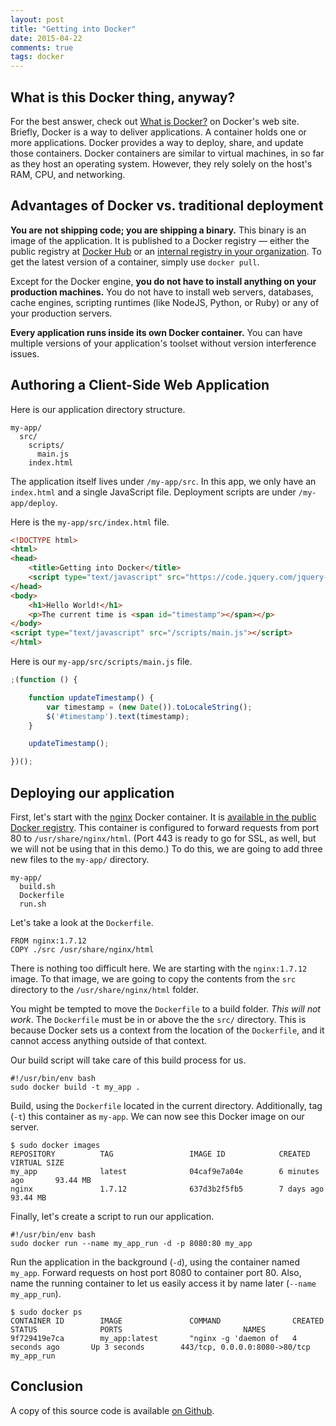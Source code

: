 ```yaml
---
layout: post
title: "Getting into Docker"
date: 2015-04-22
comments: true
tags: docker
---
```


## What is this Docker thing, anyway?

For the best answer, check out [What is Docker?](https://www.docker.com/whatisdocker/) on Docker's web site. Briefly, Docker is a way to deliver applications. A container holds one or more applications. Docker provides a way to deploy, share, and update those containers. Docker containers are similar to virtual machines, in so far as they host an operating system. However, they rely solely on the host's RAM, CPU, and networking.

## Advantages of Docker vs. traditional deployment

**You are not shipping code; you are shipping a binary.** This binary is an image of the application. It is published to a Docker registry &mdash; either the public registry at [Docker Hub](https://registry.hub.docker.com/) or an [internal registry in your organization](https://docs.docker.com/registry/). To get the latest version of a container, simply use `docker pull`.

Except for the Docker engine, **you do not have to install anything on your production machines.** You do not have to install web servers, databases, cache engines, scripting runtimes (like NodeJS, Python, or Ruby) or any of your production servers.

**Every application runs inside its own Docker container.** You can have multiple versions of your application's toolset without version interference issues.

## Authoring a Client-Side Web Application

Here is our application directory structure.

```
my-app/
  src/
    scripts/
      main.js
    index.html
```

The application itself lives under `/my-app/src`. In this app, we only have an `index.html` and a single JavaScript file. Deployment scripts are under `/my-app/deploy`.

Here is the `my-app/src/index.html` file.

``` html
<!DOCTYPE html>
<html>
<head>
    <title>Getting into Docker</title>
    <script type="text/javascript" src="https://code.jquery.com/jquery-2.1.3.min.js"></script>
</head>
<body>
    <h1>Hello World!</h1>
    <p>The current time is <span id="timestamp"></span></p>
</body>
<script type="text/javascript" src="/scripts/main.js"></script>
</html>
```

Here is our `my-app/src/scripts/main.js` file.

``` javascript
;(function () {

    function updateTimestamp() {
        var timestamp = (new Date()).toLocaleString();
        $('#timestamp').text(timestamp);
    }

    updateTimestamp();

})();
```

## Deploying our application

First, let's start with the [nginx](http://nginx.org/) Docker container. It is [available in the public Docker registry](https://registry.hub.docker.com/u/library/nginx/). This container is configured to forward requests from port 80 to `/usr/share/nginx/html`. (Port 443 is ready to go for SSL, as well, but we will not be using that in this demo.) To do this, we are going to add three new files to the `my-app/` directory.

```
my-app/
  build.sh
  Dockerfile
  run.sh
```

Let's take a look at the `Dockerfile`.

```
FROM nginx:1.7.12
COPY ./src /usr/share/nginx/html
```

There is nothing too difficult here. We are starting with the `nginx:1.7.12` image. To that image, we are going to copy the contents from the `src` directory to the `/usr/share/nginx/html` folder.

You might be tempted to move the `Dockerfile` to a build folder. *This will not work*. The `Dockerfile` must be in or above the the `src/` directory. This is because Docker sets us a context from the location of the `Dockerfile`, and it cannot access anything outside of that context.

Our build script will take care of this build process for us.

```
#!/usr/bin/env bash
sudo docker build -t my_app .
```

Build, using the `Dockerfile` located in the current directory. Additionally, tag (`-t`) this container as `my-app`. We can now see this Docker image on our server.

```
$ sudo docker images
REPOSITORY          TAG                 IMAGE ID            CREATED             VIRTUAL SIZE
my_app              latest              04caf9e7a04e        6 minutes ago       93.44 MB
nginx               1.7.12              637d3b2f5fb5        7 days ago          93.44 MB
```

Finally, let's create a script to run our application.

```
#!/usr/bin/env bash
sudo docker run --name my_app_run -d -p 8080:80 my_app
```

Run the application in the background (`-d`), using the container named `my_app`. Forward requests on host port 8080 to container port 80. Also, name the running container to let us easily access it by name later (`--name my_app_run`).

```
$ sudo docker ps
CONTAINER ID        IMAGE               COMMAND                CREATED             STATUS              PORTS                           NAMES
9f729419e7ca        my_app:latest       "nginx -g 'daemon of   4 seconds ago       Up 3 seconds        443/tcp, 0.0.0.0:8080->80/tcp   my_app_run
```

## Conclusion

A copy of this source code is available [on Github](https://github.com/jarrettmeyer/getting_into_docker).
